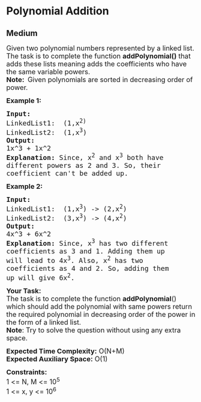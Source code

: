 # Polynomial Addition
## Medium
<div class="problems_problem_content__Xm_eO"><p><span style="font-size:18px">Given two polynomial numbers represented by a linked list. The task is to complete the function <strong>addPolynomial()</strong>&nbsp;that adds these lists meaning&nbsp;adds the coefficients who have the same variable powers.<br>
<strong>Note:</strong>&nbsp;</span>&nbsp;<span style="font-size:18px">G</span><span style="font-size:18px">iven polynomials are sorted in decreasing order of power.</span></p>

<p><span style="font-size:18px"><strong>Example 1:</strong></span></p>

<pre><span style="font-size:18px"><strong>Input:
</strong>LinkedList1:  (1,x<sup>2) </sup>
LinkedList2:  (1,x<sup>3</sup>)
<strong>Output:
</strong>1x^3 + 1x^2
<strong>Explanation: </strong>Since, x<sup>2</sup> and x<sup>3</sup> both have
different powers as 2 and 3. So, their
coefficient can't be added up.</span>
</pre>

<p><span style="font-size:18px"><strong>Example 2:</strong></span></p>

<pre><span style="font-size:18px"><strong>Input:
</strong>LinkedList1:  (1,x<sup>3</sup>) -&gt; (2,x<sup>2</sup>)
LinkedList2:  (3,x<sup>3</sup>) -&gt; (4,x<sup>2</sup>)
<strong>Output:
</strong>4x^3&nbsp;+ 6x^2
<strong>Explanation: </strong>Since, x<sup>3</sup> has two different
coefficients as 3 and 1. Adding them up
will lead to 4x<sup>3</sup>. Also, x<sup>2</sup> has two
coefficients as 4 and 2. So, adding them
up will give 6x<sup>2</sup>.</span></pre>

<p><span style="font-size:18px"><strong>Your Task:</strong><br>
The task is to complete the function&nbsp;<strong>addPolynomial</strong>() which should add the polynomial with same powers&nbsp;return the required polynomial in decreasing order of the power in the form of a linked list.<br>
<strong>Note</strong>: Try to solve the question without using any extra space.</span></p>

<p><span style="font-size:18px"><strong>Expected Time Complexity:</strong>&nbsp;O(N+M)<br>
<strong>Expected Auxiliary Space:</strong>&nbsp;O(1)</span></p>

<p><span style="font-size:18px"><strong>Constraints:</strong><br>
1 &lt;= N, M &lt;= 10<sup>5</sup><br>
1 &lt;= x, y &lt;= 10<sup>6</sup></span></p>
</div>